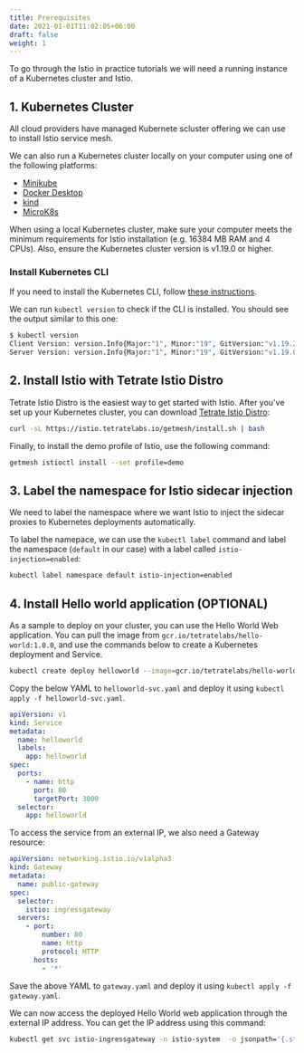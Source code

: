 ```yaml
---
title: Prerequisites
date: 2021-01-01T11:02:05+06:00
draft: false
weight: 1
---
```


To go through the Istio in practice tutorials we will need a running instance of a Kubernetes cluster and Istio.

## 1. Kubernetes Cluster

All cloud providers have managed Kubernete scluster offering we can use to install Istio service mesh.

We can also run a Kubernetes cluster locally on your computer using one of the following platforms:

- [Minikube](https://istio.io/latest/docs/setup/platform-setup/minikube/)
- [Docker Desktop](https://istio.io/latest/docs/setup/platform-setup/docker/)
- [kind](https://istio.io/latest/docs/setup/platform-setup/kind/)
- [MicroK8s](https://istio.io/latest/docs/setup/platform-setup/microk8s/)

When using a local Kubernetes cluster, make sure your computer meets the minimum requirements for Istio installation (e.g. 16384 MB RAM and 4 CPUs). Also, ensure the Kubernetes cluster version is v1.19.0 or higher.

### Install Kubernetes CLI

If you need to install the Kubernetes CLI, follow [these instructions](https://kubernetes.io/docs/tasks/tools/install-kubectl/).

We can run `kubectl version` to check if the CLI is installed. You should see the output similar to this one:

```bash
$ kubectl version
Client Version: version.Info{Major:"1", Minor:"19", GitVersion:"v1.19.2", GitCommit:"f5743093fd1c663cb0cbc89748f730662345d44d", GitTreeState:"clean", BuildDate:"2020-09-16T21:51:49Z", GoVersion:"go1.15.2", Compiler:"gc", Platform:"darwin/amd64"}
Server Version: version.Info{Major:"1", Minor:"19", GitVersion:"v1.19.0", GitCommit:"e19964183377d0ec2052d1f1fa930c4d7575bd50", GitTreeState:"clean", BuildDate:"2020-08-26T14:23:04Z", GoVersion:"go1.15", Compiler:"gc", Platform:"linux/amd64"}
```

## 2. Install Istio with Tetrate Istio Distro

Tetrate Istio Distro is the easiest way to get started with Istio. After you've set up your Kubernetes cluster, you can download [Tetrate Istio Distro](https://istio.tetratelabs.io):

```sh
curl -sL https://istio.tetratelabs.io/getmesh/install.sh | bash
```

Finally, to install the demo profile of Istio, use the following command:

```sh
getmesh istioctl install --set profile=demo
```

## 3. Label the namespace for Istio sidecar injection

We need to label the namespace where we want Istio to inject the sidecar proxies to Kubernetes deployments automatically.

To label the namepace, we can use the `kubectl label` command and label the namespace (`default` in our case) with a label called `istio-injection=enabled`:

```sh
kubectl label namespace default istio-injection=enabled
```

## 4. Install Hello world application (OPTIONAL)

As a sample to deploy on your cluster, you can use the Hello World Web application. You can pull the image from `gcr.io/tetratelabs/hello-world:1.0.0`, and use the commands below to create a Kubernetes deployment and Service.

```sh
kubectl create deploy helloworld --image=gcr.io/tetratelabs/hello-world:1.0.0 --port=3000
```

Copy the below YAML to `helloworld-svc.yaml` and deploy it using `kubectl apply -f helloworld-svc.yaml`.

```yaml
apiVersion: v1
kind: Service
metadata:
  name: helloworld
  labels:
    app: helloworld
spec:
  ports:
    - name: http
      port: 80
      targetPort: 3000
  selector:
    app: helloworld
```

To access the service from an external IP, we also need a Gateway resource:

```yaml
apiVersion: networking.istio.io/v1alpha3
kind: Gateway
metadata:
  name: public-gateway
spec:
  selector:
    istio: ingressgateway
  servers:
    - port:
        number: 80
        name: http
        protocol: HTTP
      hosts:
        - '*'
```

Save the above YAML to `gateway.yaml` and deploy it using `kubectl apply -f gateway.yaml`.

We can now access the deployed Hello World web application through the external IP address. You can get the IP address using this command:

```sh
kubectl get svc istio-ingressgateway -n istio-system  -o jsonpath='{.status.loadBalancer.ingress[0].ip}'
```
